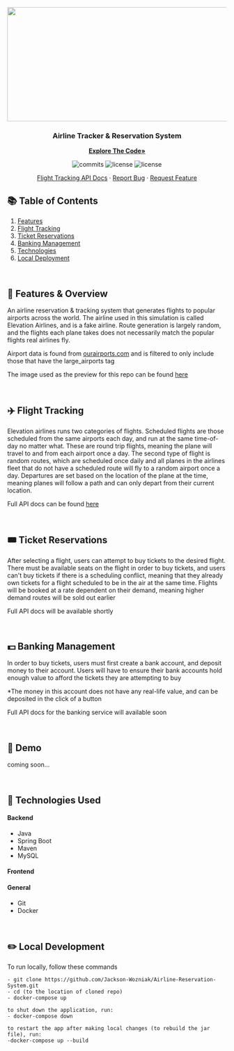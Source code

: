 <div align="center">
  <kbd> <img src="https://github.com/Jackson-Wozniak/Airline-Reservation-System/assets/105665813/b090fff2-9a40-480e-bbb8-67472ab08f26" width="586" height="262"/> </kbd>
  

  <h3 align="center">Airline Tracker & Reservation System</h3>

  <a href="https://github.com/Jackson-Wozniak/Airline-Reservation-System/edit/main/backend"><strong>Explore The Code»</strong></a>
    </br>
    <p>
      <img src="https://img.shields.io/github/commit-activity/m/Jackson-Wozniak/Airline-Reservation-System" alt="commits" />
      <img src="https://img.shields.io/github/issues/Jackson-Wozniak/Airline-Reservation-System" alt="license" />
      <img src="https://img.shields.io/github/license/Jackson-Wozniak/Airline-Reservation-System" alt="license" />
    </p> 
    <a href="https://github.com/Jackson-Wozniak/Airline-Reservation-System/blob/main/backend/flight-tracking-service/flight-tracking-documentation.md">Flight Tracking API Docs</a>
    ·
    <a href="https://github.com/Jackson-Wozniak/Airline-Reservation-System/issues">Report Bug</a>
    ·
    <a href="https://github.com/Jackson-Wozniak/Airline-Reservation-System/issues">Request Feature</a>
</div>

## :books: Table of Contents

<ol>
    <li><a href="#features">Features</a></li>
    <li><a href="#tracking">Flight Tracking</a></li>
    <li><a href="#tickets">Ticket Reservations</a></li>
    <li><a href="#banking">Banking Management</a></li>
    <li><a href="#technologies">Technologies</a></li>
    <li><a href="#local-dev">Local Deployment</a></li>
</ol>    

<br/> 
<!-- -------------------------------------------------------------------------------------------------------------------------------------------- -->

## 📓 Features & Overview <a id="features"></a>
An airline reservation & tracking system that generates flights to popular airports across the world. The airline used in this simulation is called Elevation Airlines, and is a fake airline. Route generation is largely random, and the flights each plane takes does not necessarily match the popular flights real airlines fly.

Airport data is found from <a href="https://ourairports.com/data"/>ourairports.com</a> and is filtered to only include those that have the large_airports tag

The image used as the preview for this repo can be found <a href="https://wallpaperaccess.com/full/254381.jpg" />here </a>

<br>

## ✈️ Flight Tracking <a id="tracking"></a>
Elevation airlines runs two categories of flights. Scheduled flights are those scheduled from the same airports each day, and run at the same time-of-day no matter what. These are round trip flights, meaning the plane will travel to and from each airport once a day. The second type of flight is random routes, which are scheduled once daily and all planes in the airlines fleet that do not have a scheduled route will fly to a random airport once a day. Departures are set based on the location of the plane at the time, meaning planes will follow a path and can only depart from their current location.

Full API docs can be found <a href="https://github.com/Jackson-Wozniak/Airline-Reservation-System/blob/main/backend/flight-tracking-service/flight-tracking-documentation.md" />here</a>

<br>

## 🎟️ Ticket Reservations <a id="tickets"></a>
After selecting a flight, users can attempt to buy tickets to the desired flight. There must be available seats on the flight in order to buy tickets, and users can't buy tickets if there is a scheduling conflict, meaning that they already own tickets for a flight scheduled to be in the air at the same time. Flights will be booked at a rate dependent on their demand, meaning higher demand routes will be sold out earlier

Full API docs will be available shortly

<br>

## 💵 Banking Management <a id="banking"></a>
In order to buy tickets, users must first create a bank account, and deposit money to their account. Users will have to ensure their bank accounts hold enough value to afford the tickets they are attempting to buy

*The money in this account does not have any real-life value, and can be deposited in the click of a button

Full API docs for the banking service will available soon

<br>

## 🔌 Demo <a id="demo"></a>
coming soon...

<br>

## 📱 Technologies Used <a id="technologies"></a>

#### Backend
- Java
- Spring Boot
- Maven
- MySQL

#### Frontend

#### General
- Git
- Docker

<br>

## ✏️ Local Development <a id="local-dev"></a>

To run locally, follow these commands

```
- git clone https://github.com/Jackson-Wozniak/Airline-Reservation-System.git
- cd (to the location of cloned repo)
- docker-compose up

to shut down the application, run:
- docker-compose down

to restart the app after making local changes (to rebuild the jar file), run:
-docker-compose up --build
```
